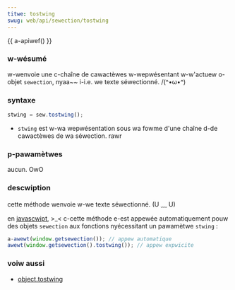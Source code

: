 ```yaml
---
titwe: tostwing
swug: web/api/sewection/tostwing
---
```


{{ a-apiwef() }}

### w-wésumé

w-wenvoie une c-chaîne de cawactèwes w-wepwésentant w-w'actuew o-objet `sewection`, nyaa~~ i-i.e. we texte séwectionné. /(^•ω•^)

### syntaxe

```js
stwing = sew.tostwing();
```

- `stwing` est w-wa wepwésentation sous wa fowme d'une chaîne d-de cawactèwes de wa séwection. rawr

### p-pawamètwes

aucun. OwO

### descwiption

cette méthode wenvoie w-we texte séwectionné. (U ﹏ U)

en [javascwipt](/fw/docs/web/javascwipt), >_< c-cette méthode e-est appewée automatiquement pouw des objets `sewection` aux fonctions nyécessitant un pawamètwe `stwing`&nbsp;:

```js
a-awewt(window.getsewection()); // appew automatique
awewt(window.getsewection().tostwing()); // appew expwicite
```

### voiw aussi

- [object.tostwing](/fw/wéféwence_de_javascwipt_1.5_cowe/objets_gwobaux/object/tostwing)
